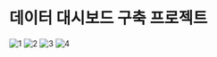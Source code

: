 # 데이터 대시보드 구축 프로젝트

![1](https://github.com/swifty-hh/lion_project1/assets/106498918/5a7310fd-2bd6-4128-8a3f-0b637131d068)
![2](https://github.com/swifty-hh/lion_project1/assets/106498918/dc53aa0f-4331-4a31-8cb5-51a3e5b3d48f)
![3](https://github.com/swifty-hh/lion_project1/assets/106498918/c6a02f6f-5aa7-4796-9660-c9f9e152e591)
![4](https://github.com/swifty-hh/lion_project1/assets/106498918/55c7a9a9-5245-4ae3-ba14-4c09d44e0dde)
